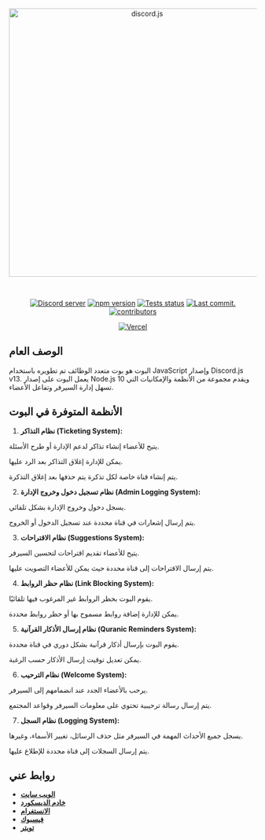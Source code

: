 <div align="center">
	<br />
	<p>
		<a href="https://discord.gg/jShEWMZDXh"><img src="https://cdn.discordapp.com/attachments/1254132794293092363/1349483541922058423/image.png?ex=67d343fc&is=67d1f27c&hm=7880054bc8a987231621df8d1578a94fd7ee3a36f1d917ec78cf86f2f3ff64da&" width="546" alt="discord.js" /></a>
	</p>
	<br />
	<p>
		<a href="https://discord.gg/djs"><img src="https://img.shields.io/discord/803932212084473856?color=5865F2&logo=discord&logoColor=white" alt="Discord server" /></a>
		<a href="https://www.npmjs.com/package/discord.js"><img src="https://img.shields.io/npm/v/discord.js.svg?maxAge=3600" alt="npm version" /></a>
		<a href="https://github.com/discordjs/discord.js/actions"><img src="https://github.com/discordjs/discord.js/actions/workflows/test.yml/badge.svg" alt="Tests status" /></a>
		<a href="https://github.com/discordjs/discord.js/commits/main"><img src="https://img.shields.io/github/last-commit/discordjs/discord.js.svg?logo=github&logoColor=ffffff" alt="Last commit." /></a>
		<a href="https://github.com/discordjs/discord.js/graphs/contributors"><img src="https://img.shields.io/github/contributors/discordjs/discord.js.svg?maxAge=3600&logo=github&logoColor=fff&color=00c7be" alt="contributors" /></a>
	</p>
	<p>
		<a href="https://tinyurl.com/clipper-tv"><img src="https://cdn.discordapp.com/attachments/1254132794293092363/1349483985683611688/image_2.png?ex=67d34466&is=67d1f2e6&hm=cd22ad95d5df33f53fe067120efe9c47e63cd03dc7beef40d515c10dbef1c8bb&" alt="Vercel" /></a>
	</p>
</div>

## الوصف العام

البوت هو بوت متعدد الوظائف تم تطويره باستخدام JavaScript وإصدار Discord.js v13. يعمل البوت على إصدار Node.js 10 ويقدم مجموعة من الأنظمة والإمكانيات التي تسهل إدارة السيرفر وتفاعل الأعضاء.

## الأنظمة المتوفرة في البوت

1. **نظام التذاكر (Ticketing System):**

يتيح للأعضاء إنشاء تذاكر لدعم الإدارة أو طرح الأسئلة.

يمكن للإدارة إغلاق التذاكر بعد الرد عليها.

يتم إنشاء قناة خاصة لكل تذكرة يتم حذفها بعد إغلاق التذكرة.

2. **نظام تسجيل دخول وخروج الإدارة (Admin Logging System):**

يسجل دخول وخروج الإدارة بشكل تلقائي.

يتم إرسال إشعارات في قناة محددة عند تسجيل الدخول أو الخروج.

3. **نظام الاقتراحات (Suggestions System):**

يتيح للأعضاء تقديم اقتراحات لتحسين السيرفر.

يتم إرسال الاقتراحات إلى قناة محددة حيث يمكن للأعضاء التصويت عليها.

4. **نظام حظر الروابط (Link Blocking System):**

يقوم البوت بحظر الروابط غير المرغوب فيها تلقائيًا.

يمكن للإدارة إضافة روابط مسموح بها أو حظر روابط محددة.

5. **نظام إرسال الأذكار القرآنية (Quranic Reminders System):**

يقوم البوت بإرسال أذكار قرآنية بشكل دوري في قناة محددة.

يمكن تعديل توقيت إرسال الأذكار حسب الرغبة.

6. **نظام الترحيب (Welcome System):**

يرحب بالأعضاء الجدد عند انضمامهم إلى السيرفر.

يتم إرسال رسالة ترحيبية تحتوي على معلومات السيرفر وقواعد المجتمع.

7. **نظام السجل (Logging System):**

يسجل جميع الأحداث المهمة في السيرفر مثل حذف الرسائل، تغيير الأسماء، وغيرها.

يتم إرسال السجلات إلى قناة محددة للإطلاع عليها.

## روابط عني

- **[الويب سايت](https://clipper-tv.netlify.app/)**
- **[خادم الديسكورد](https://discord.gg/jShEWMZDXh)**
- **[الانستغرام](https://www.instagram.com/ahm.depression/)**
- **[فيسبوك](https://www.facebook.com/Ahm.Depression/)** 
- **[تويتر](https://twitter.com/noon)** 